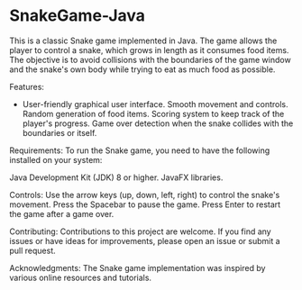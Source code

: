 # SnakeGame-Java
This is a classic Snake game implemented in Java. The game allows the player to control a snake, which grows in length as it consumes food items. The objective is to avoid collisions with the boundaries of the game window and the snake's own body while trying to eat as much food as possible.

Features:
- User-friendly graphical user interface.
Smooth movement and controls.
Random generation of food items.
Scoring system to keep track of the player's progress.
Game over detection when the snake collides with the boundaries or itself.

Requirements:
To run the Snake game, you need to have the following installed on your system:

Java Development Kit (JDK) 8 or higher.
JavaFX libraries.

Controls:
Use the arrow keys (up, down, left, right) to control the snake's movement.
Press the Spacebar to pause the game.
Press Enter to restart the game after a game over.

Contributing:
Contributions to this project are welcome. If you find any issues or have ideas for improvements, please open an issue or submit a pull request.

Acknowledgments:
The Snake game implementation was inspired by various online resources and tutorials.
